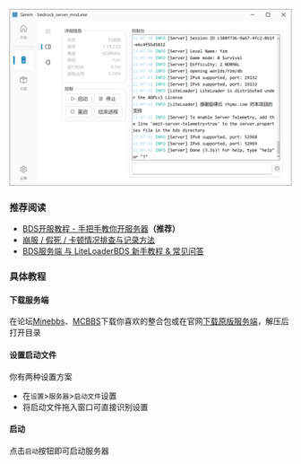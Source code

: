 
![服务器](../imgs/console.png)

### 推荐阅读

- [BDS开服教程 - 手把手教你开服务器](https://www.minebbs.com/threads/bds.9518/)**（推荐）**  
- [崩服 / 假死 / 卡顿情况排查与记录方法](https://www.minebbs.com/resources/bds.3403/)  
- [BDS服务端 与 LiteLoaderBDS 新手教程 & 常见问答](https://www.minebbs.com/threads/bds-liteloaderbds.10265/)

### 具体教程

#### 下载服务端

在论坛[Minebbs](https://www.minebbs.com/)、[MCBBS](https://www.mcbbs.net/)下载你喜欢的整合包或在官网[下载原版服务端](https://www.minecraft.net/zh-hans/download/server)，解压后打开目录

#### 设置启动文件

你有两种设置方案

- 在`设置`>`服务器`>`启动文件`设置
- 将启动文件拖入窗口可直接识别设置

#### 启动

点击`启动`按钮即可启动服务器
